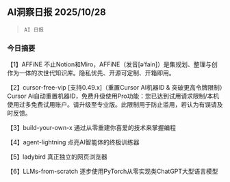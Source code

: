 ## AI洞察日报 2025/10/28

>  `AI 日报` 

### 今日摘要

【1】AFFiNE
不止Notion和Miro，AFFiNE（发音[ə‘fain]）是集规划、整理与创作为一体的次世代知识库。隐私优先、开源可定制、开箱即用。

【2】cursor-free-vip
[支持0.49.x]（重置Cursor AI机器ID & 突破更高令牌限制）Cursor Ai自动重置机器ID，免费升级使用Pro功能：您已达到试用请求限制/本机使用过多免费试用账户。请升级至专业版。此限制用于防止滥用，若认为有误请及时反馈。

【3】build-your-own-x
通过从零重建你喜爱的技术来掌握编程

【4】agent-lightning
点亮AI智能体的终极训练器

【5】ladybird
真正独立的网页浏览器

【6】LLMs-from-scratch
逐步使用PyTorch从零实现类ChatGPT大型语言模型

